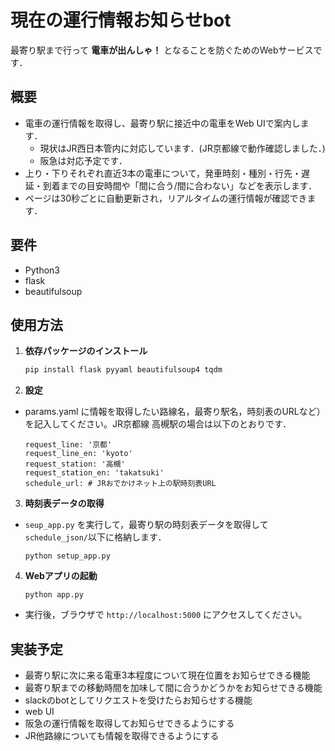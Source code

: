 # 現在の運行情報お知らせbot
最寄り駅まで行って **電車が出んしゃ！** となることを防ぐためのWebサービスです．

## 概要

- 電車の運行情報を取得し、最寄り駅に接近中の電車をWeb UIで案内します．
    - 現状はJR西日本管内に対応しています．(JR京都線で動作確認しました．)
    - 阪急は対応予定です．
- 上り・下りそれぞれ直近3本の電車について，発車時刻・種別・行先・遅延・到着までの目安時間や「間に合う/間に合わない」などを表示します．
- ページは30秒ごとに自動更新され，リアルタイムの運行情報が確認できます．

## 要件
- Python3
- flask
- beautifulsoup

## 使用方法
1. **依存パッケージのインストール**
   ```bash
   pip install flask pyyaml beautifulsoup4 tqdm
   ```

2. **設定**
- params.yaml に情報を取得したい路線名，最寄り駅名，時刻表のURLなど）を記入してください。JR京都線 高槻駅の場合は以下のとおりです．
    ```
    request_line: '京都'
    request_line_en: 'kyoto'
    request_station: '高槻'
    request_station_en: 'takatsuki'
    schedule_url: # JRおでかけネット上の駅時刻表URL
    ```

3. **時刻表データの取得**
- `seup_app.py` を実行して，最寄り駅の時刻表データを取得して`schedule_json/`以下に格納します．
    ```
    python setup_app.py
    ```

4. **Webアプリの起動**
    ```
    python app.py
    ```
- 実行後，ブラウザで `http://localhost:5000` にアクセスしてください。

## 実装予定
- 最寄り駅に次に来る電車3本程度について現在位置をお知らせできる機能
- 最寄り駅までの移動時間を加味して間に合うかどうかをお知らせできる機能
- slackのbotとしてリクエストを受けたらお知らせする機能
- web UI
- 阪急の運行情報を取得してお知らせできるようにする
- JR他路線についても情報を取得できるようにする
